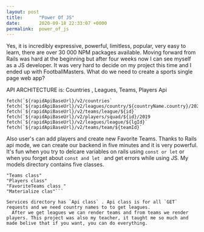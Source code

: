 ```yaml
---
layout: post
title:      "Power Of JS"
date:       2020-09-18 22:33:07 +0000
permalink:  power_of_js
---
```


Yes, it is incredibly expressive, powerful, limitless, popular, very easy to learn, there are over 30 000 NPM packages available. Moving forward from Rails was hard at the beginning but after four weeks now I can see myself as a JS developer. It was very hard to decide on my project this time and I ended up with FootballMasters.
  What do we need to create a sports single page web app?
   
  API ARCHITECTURE is:
	Countries , Leagues, Teams, Players Api
```
fetch(`${rapidApiBaseUrl}/v2/countries`
fetch(`${rapidApiBaseUrl}/v2/leagues/country/${countryName.country}/2020`
fetch(`${rapidApiBaseUrl}/v2/teams/league/${id}`
fetch(`${rapidApiBaseUrl}/v2/players/squad/${id}/2019
fetch(`${rapidApiBaseUrl}/v2/leagues/league/${lgId}`
fetch(`${rapidApiBaseUrl}/v2/teams/team/${teamId}`
```
Also user's can add players and create new Favorite Teams. Thanks to Rails api mode, we can create our backend in five minutes and  it is very powerful. It's fun when you try to delcare variables on rails using `const or let` or when you forget about `const and let ` and get errors while using JS.
 My models directory contains five classes.
 
  ```"Leagues class"
  "Teams class"
  "Players class"
  "FavoriteTeams class "
  "Materialize clas"```
	
  Services directory has `Api class` . Api class is for all `GET` requests and we need country names to to get leagues.
	After we get leagues we can render teams and from teams we render players. This project was also my teacher, it taught me so much and made belive that if you want, you can do everything.   
	

	
	
